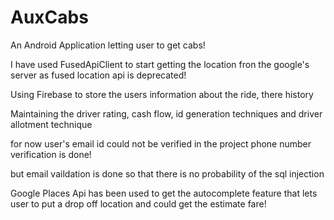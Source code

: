 # AuxCabs

An Android Application letting user to get cabs!

I have used FusedApiClient to start getting the location fron the google's server as fused location api is deprecated!

Using Firebase to store the users information about the ride, there history

Maintaining the driver rating, cash flow, id generation techniques and driver allotment technique

for now user's email id could not be verified in the project
phone number verification is done!

but email vaildation is done so that there is no probability of the sql injection

Google Places Api has been used to get the autocomplete feature that lets user to put a drop off location and could get the estimate fare!
